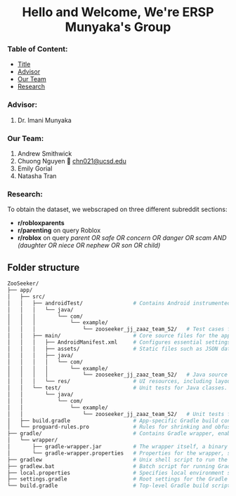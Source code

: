 <h1 style="text-align: center;">Hello and Welcome, We're ERSP Munyaka's Group</h1> 

### Table of Content:
- [Title](https://github.com/Munyaka-ERSP/LDA_Analysis?tab=readme-ov-file#hello-and-welcome-were-ersp-munyakas-group)
- [Advisor](https://github.com/Munyaka-ERSP/LDA_Analysis?tab=readme-ov-file#advisor)
- [Our Team](https://github.com/Munyaka-ERSP/LDA_Analysis?tab=readme-ov-file#our-team-consists-of)
- [Research](https://github.com/Munyaka-ERSP/LDA_Analysis?tab=readme-ov-file#research)

### Advisor:
1. Dr. Imani Munyaka 

### Our Team:
1. Andrew Smithwick 
1. Chuong Nguyen :email: chn021@ucsd.edu
1. Emily Gorial
1. Natasha Tran

### Research:
To obtain the dataset, we webscraped on three different subreddit sections:

- **r/robloxparents** 
- **r/parenting** on query Roblox
- **r/roblox** on query *parent OR safe OR concern OR danger OR scam AND (daughter OR niece OR nephew OR son OR child)*

## Folder structure

```bash
ZooSeeker/
├── app/
│   ├── src/
│   │   ├── androidTest/                # Contains Android instrumented tests.
│   │   │   └── java/
│   │   │       └── com/
│   │   │           └── example/
│   │   │               └── zooseeker_jj_zaaz_team_52/   # Test cases for the ZooSeeker app functionalities.
│   │   ├── main/                       # Core source files for the app.
│   │   │   ├── AndroidManifest.xml     # Configures essential settings and permissions for the app.
│   │   │   ├── assets/                 # Static files such as JSON data for the zoo layouts and exhibits.
│   │   │   ├── java/
│   │   │   │   └── com/
│   │   │   │       └── example/
│   │   │   │           └── zooseeker_jj_zaaz_team_52/   # Java source files for main app functionalities.
│   │   │   └── res/                    # UI resources, including layouts, strings, and images for different screen densities.
│   │   └── test/                       # Unit tests for Java classes.
│   │       └── java/
│   │           └── com/
│   │               └── example/
│   │                   └── zooseeker_jj_zaaz_team_52/   # Unit tests for non-UI components.
│   ├── build.gradle                    # App-specific Gradle build configuration.
│   └── proguard-rules.pro              # Rules for shrinking and obfuscation of the code.
├── gradle/                             # Contains Gradle wrapper, enabling consistent build environments.
│   └── wrapper/
│       ├── gradle-wrapper.jar          # The wrapper itself, a binary JAR file.
│       └── gradle-wrapper.properties   # Properties for the wrapper, specifying Gradle distribution.
├── gradlew                             # Unix shell script to run the Gradle task.
├── gradlew.bat                         # Batch script for running Gradle task on Windows.
├── local.properties                    # Specifies local environment settings, typically SDK paths.
├── settings.gradle                     # Root settings for the Gradle build system.
└── build.gradle                        # Top-level Gradle build script, typically for defining plugins and versions.
```

